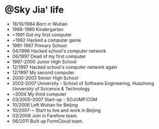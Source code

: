 @Sky Jia' life
===============

- 18/10/1984 Born in Wuhan
- 1988-1990 Kindergarten
- ~1991 Got my first computer
- ~1992 Hacked a computer game
- 1991-1997 Primary School
- 04/1996 Hacked school's computer network
- 06/1997 Dead of my first computer
- 1997-2000 Junior High School
- 12/1997 Hacked school's computer network again
- 12/1997 My second computer
- 2000-2003 Senior High School
- 2003-2007 University - School of Software Engineering, Huazhong University of Scicence & Technology
- ~2004 My third computer
- 03/2005-2007 Start-up - SOJUMP.COM
- 10/2006 Left Wuhan for Beijing
- 10/2007-~ Start to live and work in Beijing
- 02/2008 Join in Farefore team.
- 06/2011 Built up FormCloud team.